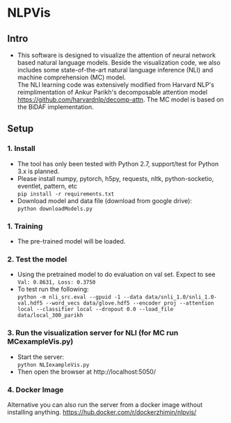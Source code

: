 # NLPVis

## Intro
- This software is designed to visualize the attention of neural network based natural language models. Beside the visualization code, we also includes some state-of-the-art natural language inference (NLI) and machine  comprehension (MC) model.  
The NLI learning code was extensively modified from Harvard NLP's reimplimentation of Ankur Parikh's decomposable attention model https://github.com/harvardnlp/decomp-attn.
The MC model is based on the BiDAF implementation.

## Setup

### 1. Install
- The tool has only been tested with Python 2.7, support/test for Python 3.x is planned.
- Please install numpy, pytorch, h5py, requests, nltk, python-socketio, eventlet, pattern, etc  
   `pip install -r requirements.txt`
- Download model and data file (download from google drive):  
   `python downloadModels.py`

### 1. Training
- The pre-trained model will be loaded.

### 2. Test the model
- Using the pretrained model to do evaluation on val set. Expect to see `Val: 0.8631, Loss: 0.3750`
- To test run the following:  
  `python -m nli_src.eval --gpuid -1 --data data/snli_1.0/snli_1.0-val.hdf5 --word_vecs data/glove.hdf5 --encoder proj --attention local --classifier local --dropout 0.0 --load_file data/local_300_parikh`


### 3. Run the visualization server for NLI (for MC run MCexampleVis.py)
 - Start the server:  
   `python NLIexampleVis.py`
 - Then open the browser at http://localhost:5050/

### 4. Docker Image
Alternative you can also run the server from a docker image without installing anything.
https://hub.docker.com/r/dockerzhimin/nlpvis/
